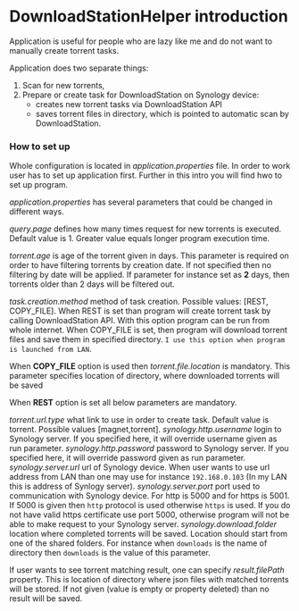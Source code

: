 # DownloadStationHelper introduction

Application is useful for people who are lazy like me and do not want to manually create torrent tasks.

Application does two separate things:
1) Scan for new torrents,
2) Prepare or create task for DownloadStation on Synology device:
    - creates new torrent tasks via DownloadStation API
    - saves torrent files in directory, which is pointed to automatic scan by DownloadStation.

### How to set up

Whole configuration is located in _application.properties_ file. In order to work user has to set up application 
first. Further in this intro you will find hwo to set up program.

_application.properties_ has several parameters that could be changed in different ways.

_query.page_ defines how many times request for new torrents is executed. Default value is 1. 
Greater value equals longer program execution time.

_torrent.age_ is age of the torrent given in days. This parameter is required on order to have filtering torrents 
by creation date. If not specified then no filtering by date will be applied. If parameter for instance set as **2**
days, then torrents older than 2 days will be filtered out.

_task.creation.method_ method of task creation. Possible values: [REST, COPY_FILE]. When REST is set than program
will create torrent task by calling DownloadStation API. With this option program can be run from whole internet.
When COPY_FILE is set, then program will download torrent files and save them in specified directory. `I use this
option when program is launched from LAN`.

When **COPY_FILE** option is used then _torrent.file.location_ is mandatory. This parameter specifies location of 
directory, where downloaded torrents will be saved

When **REST** option is set all below parameters are mandatory.

_torrent.url.type_ what link to use in order to create task. Default value is torrent. 
Possible values [magnet,torrent].
_synology.http.username_ login to Synology server. If you specified here, it will override username given as run 
parameter.
_synology.http.password_ password to Synology server. If you specified here, it will override password given as run 
parameter.
_synology.server.url_ url of Synology device. When user wants to use url address from LAN than one may
use for instance `192.168.0.103` (In my LAN this is address of Synlogy server).
_synology.server.port_ port used to communication with Synology device. For http is 5000 and for https is 5001.
If 5000 is given then `http` protocol is used otherwise `https` is used. If you do not have valid https certificate
use port 5000, otherwise program will not be able to make request to your Synology server.
_synology.download.folder_ location where completed torrents will be saved. Location should start from one of the 
shared folders. For instance when `downloads` is the name of directory then `downloads` is the value of this 
parameter. 

If user wants to see torrent matching result, one can specify _result.filePath_ property. This is location of 
directory where json files with matched torrents will be stored. If not given (value is empty or property deleted) 
than no result will be saved. 
